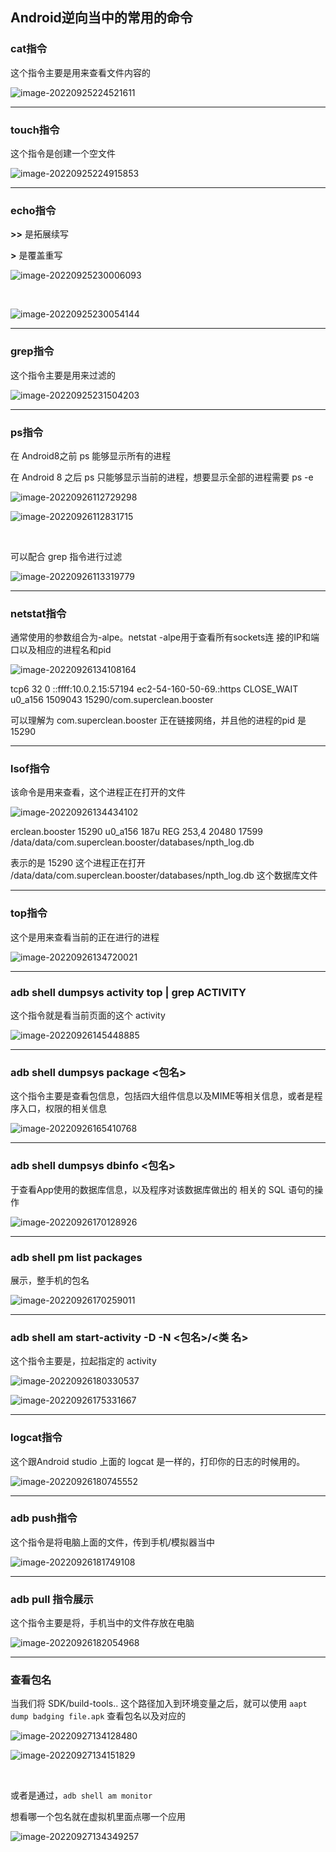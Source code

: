 ## Android逆向当中的常用的命令

### cat指令

这个指令主要是用来查看文件内容的

![image-20220925224521611](./assets/image-20220925224521611.png)

---

### touch指令

这个指令是创建一个空文件

![image-20220925224915853](./assets/image-20220925224915853.png)

---

### echo指令

**>>** 是拓展续写

**>** 是覆盖重写

![image-20220925230006093](./assets/image-20220925230006093.png)

​      		

![image-20220925230054144](./assets/image-20220925230054144.png)

---

### grep指令

这个指令主要是用来过滤的

![image-20220925231504203](./assets/image-20220925231504203.png)

---

### ps指令

在 Android8之前 ps 能够显示所有的进程

在 Android 8 之后 ps 只能够显示当前的进程，想要显示全部的进程需要 ps -e

![image-20220926112729298](./assets/image-20220926112729298.png)

![image-20220926112831715](./assets/image-20220926112831715.png)

​			

可以配合 grep 指令进行过滤

![image-20220926113319779](./assets/image-20220926113319779.png)

---

### netstat指令

通常使用的参数组合为-alpe。netstat -alpe用于查看所有sockets连 接的IP和端口以及相应的进程名和pid

![image-20220926134108164](./assets/image-20220926134108164.png)

tcp6      32      0 ::ffff:10.0.2.15:57194  ec2-54-160-50-69.:https CLOSE_WAIT  u0_a156    1509043     15290/com.superclean.booster 

可以理解为 com.superclean.booster 正在链接网络，并且他的进程的pid 是 15290			

---

### lsof指令

该命令是用来查看，这个进程正在打开的文件

![image-20220926134434102](./assets/image-20220926134434102.png)

erclean.booster 15290    u0_a156  187u      REG              253,4     20480      17599 /data/data/com.superclean.booster/databases/npth_log.db

表示的是 15290 这个进程正在打开  /data/data/com.superclean.booster/databases/npth_log.db 这个数据库文件

---

### top指令

这个是用来查看当前的正在进行的进程

![image-20220926134720021](./assets/image-20220926134720021.png)

---

### adb shell dumpsys activity top | grep ACTIVITY

这个指令就是看当前页面的这个 activity 

![image-20220926145448885](./assets/image-20220926145448885.png)

---

### adb shell dumpsys package <包名>

这个指令主要是查看包信息，包括四大组件信息以及MIME等相关信息，或者是程序入口，权限的相关信息

![image-20220926165410768](./assets/image-20220926165410768.png)

---

### adb shell dumpsys dbinfo <包名>

于查看App使用的数据库信息，以及程序对该数据库做出的 相关的 SQL 语句的操作

![image-20220926170128926](./assets/image-20220926170128926.png)

---

### adb shell pm list packages 

展示，整手机的包名

![image-20220926170259011](./assets/image-20220926170259011.png)

---

### adb shell am start-activity -D -N <包名>/<类 名>

这个指令主要是，拉起指定的 activity 

![image-20220926180330537](./assets/image-20220926180330537.png)

![image-20220926175331667](./assets/image-20220926175331667.png)

---

### logcat指令

这个跟Android studio 上面的 logcat 是一样的，打印你的日志的时候用的。

![image-20220926180745552](./assets/image-20220926180745552.png)

---

### adb push指令

这个指令是将电脑上面的文件，传到手机/模拟器当中

![image-20220926181749108](./assets/image-20220926181749108.png)

---

### adb pull 指令展示

这个指令主要是将，手机当中的文件存放在电脑

![image-20220926182054968](./assets/image-20220926182054968.png)

---

### 查看包名

当我们将 SDK/build-tools.. 这个路径加入到环境变量之后，就可以使用 `aapt dump badging file.apk` 查看包名以及对应的				

![image-20220927134128480](./assets/image-20220927134128480.png)

![image-20220927134151829](./assets/image-20220927134151829.png)

​			

或者是通过，`adb shell am monitor` 		

想看哪一个包名就在虚拟机里面点哪一个应用				

![image-20220927134349257](./assets/image-20220927134349257.png)





